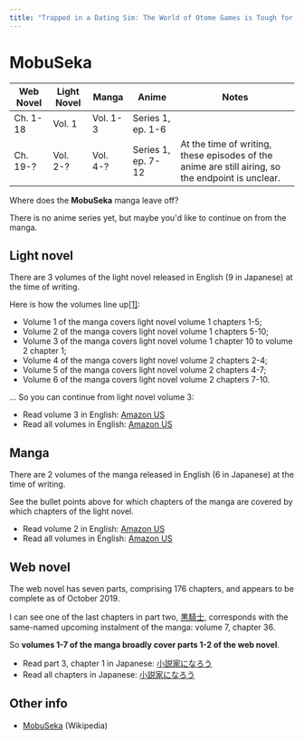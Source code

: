 ```yaml
---
title: "Trapped in a Dating Sim: The World of Otome Games is Tough for Mobs / Otomege Sekai wa Mob ni Kibishii Sekai desu"
---
```


# MobuSeka

<table>
    <thead>
        <tr>
            <th>Web Novel</th>
            <th>Light Novel</th>
            <th>Manga</th>
            <th>Anime</th>
            <th>Notes</th>
        </tr>
    </thead>
    <tbody>
        <tr>
            <td>Ch. 1-18</td>
            <td>Vol. 1</td>
            <td>Vol. 1-3</td>
            <td>Series 1, ep. 1-6</td>
            <td> </td>
        </tr>
        <tr>
            <td>Ch. 19-?</td>
            <td>Vol. 2-?</td>
            <td>Vol. 4-?</td>
            <td>Series 1, ep. 7-12</td>
            <td>At the time of writing, these episodes of the anime are still airing, so the endpoint is unclear.</td>
        </tr>
    </tbody>
</table>

Where does the **MobuSeka** manga leave off?

There is no anime series yet, but maybe you'd like to continue on from the manga.

## Light novel

There are 3 volumes of the light novel released in English (9 in Japanese) at the time of writing.

Here is how the volumes line up[[1]](https://www.reddit.com/r/MobuSeka/comments/jr5xkc/mobuseka_faqmegathread/):

* Volume 1 of the manga covers light novel volume 1 chapters 1-5;
* Volume 2 of the manga covers light novel volume 1 chapters 5-10;
* Volume 3 of the manga covers light novel volume 1 chapter 10 to volume 2 chapter 1;
* Volume 4 of the manga covers light novel volume 2 chapters 2-4;
* Volume 5 of the manga covers light novel volume 2 chapters 4-7;
* Volume 6 of the manga covers light novel volume 2 chapters 7-10.

... So you can continue from light novel volume 3:

* Read volume 3 in English: [Amazon US](https://www.amazon.com/gp/product/B095N2P41J)
* Read all volumes in English: [Amazon US](https://www.amazon.com/dp/B08NQ2X8X2)

## Manga

There are 2 volumes of the manga released in English (6 in Japanese) at the time of writing.

See the bullet points above for which chapters of the manga are covered by which chapters of the light novel.

* Read volume 2 in English: [Amazon US](https://www.amazon.com/Trapped-Dating-Sim-World-Otome-ebook/dp/B09CKB93N8)
* Read all volumes in English: [Amazon US](https://www.amazon.com/dp/B0969QBPVC)

## Web novel

The web novel has seven parts, comprising 176 chapters, and appears to be complete as of October 2019.

I can see one of the last chapters in part two, [黒騎士](https://ncode.syosetu.com/n3191eh/25/), corresponds with the same-named upcoming instalment of the manga: volume 7, chapter 36.

So **volumes 1-7 of the manga broadly cover parts 1-2 of the web novel**.

* Read part 3, chapter 1 in Japanese: [小説家になろう](https://ncode.syosetu.com/n3191eh/29/)
* Read all chapters in Japanese: [小説家になろう](https://ncode.syosetu.com/n3191eh/)

## Other info

* [MobuSeka](https://en.wikipedia.org/wiki/Trapped_in_a_Dating_Sim:_The_World_of_Otome_Games_is_Tough_for_Mobs#Media) (Wikipedia)
